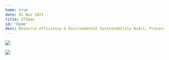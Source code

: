 ```yaml
---
home: true
date: 01 Nov 2021
title: UTImax
id: 'home'
desc: Resource efficiency & Environmental Sustainability Audit, Process Safety Audit, Electrical safety Audit, Equipment Safety & Integrity Assessment, Fire Safety Audit, and Management System Consultancy.
---
```


<div style="width: 100%;">

![](/services.png)

</div>

<div style="width: 100%;">

![](/vission.jpeg)

</div>
